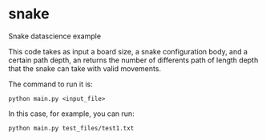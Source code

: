 # snake
Snake datascience example

This code takes as input a board size, a snake configuration body, and a certain path depth, an returns the number of differents path of length depth that the snake
can take with valid movements.

The command to run it is:
 
 `python main.py <input_file>`
 
In this case, for example, you can run:

`python main.py test_files/test1.txt`

